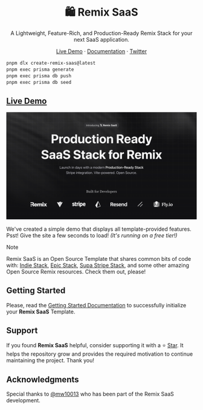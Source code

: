 <h1 align="center">
  🛍️ Remix SaaS
</h1>

<div align="center">
  <p>
  A Lightweight, Feature-Rich, and Production-Ready Remix Stack for your next SaaS application.
  </p>
</div>

<div align="center">
  <p>
    <a href="https://remix-saas.fly.dev">Live Demo</a>
    ·
    <a href="https://github.com/dev-xo/remix-saas/tree/main/docs">Documentation</a>
    ·
    <a href="https://twitter.com/DanielKanem">Twitter</a>
  </p>
</div>

```sh
pnpm dlx create-remix-saas@latest
pnpm exec prisma generate
pnpm exec prisma db push
pnpm exec prisma db seed
```

## [Live Demo](https://remix-saas.fly.dev)

[![Remix SaaS](https://raw.githubusercontent.com/dev-xo/dev-xo/main/remix-saas/intro.png)](https://remix-saas.fly.dev)

We've created a simple demo that displays all template-provided features. Psst! Give the site a few seconds to load! _(It's running on a free tier!)_

> [!NOTE]
> Remix SaaS is an Open Source Template that shares common bits of code with: [Indie Stack](https://github.com/remix-run/indie-stack), [Epic Stack](https://github.com/epicweb-dev/epic-stack), [Supa Stripe Stack](https://github.com/rphlmr/supa-stripe-stack), and some other amazing Open Source Remix resources. Check them out, please!

## Getting Started

Please, read the [Getting Started Documentation](https://github.com/dev-xo/remix-saas/tree/main/docs#remix-saas-documentation) to successfully initialize your **Remix SaaS** Template.

## Support

If you found **Remix SaaS** helpful, consider supporting it with a ⭐ [Star](https://github.com/dev-xo/remix-saas). It helps the repository grow and provides the required motivation to continue maintaining the project. Thank you!

## Acknowledgments

Special thanks to [@mw10013](https://github.com/mw10013) who has been part of the Remix SaaS development.
